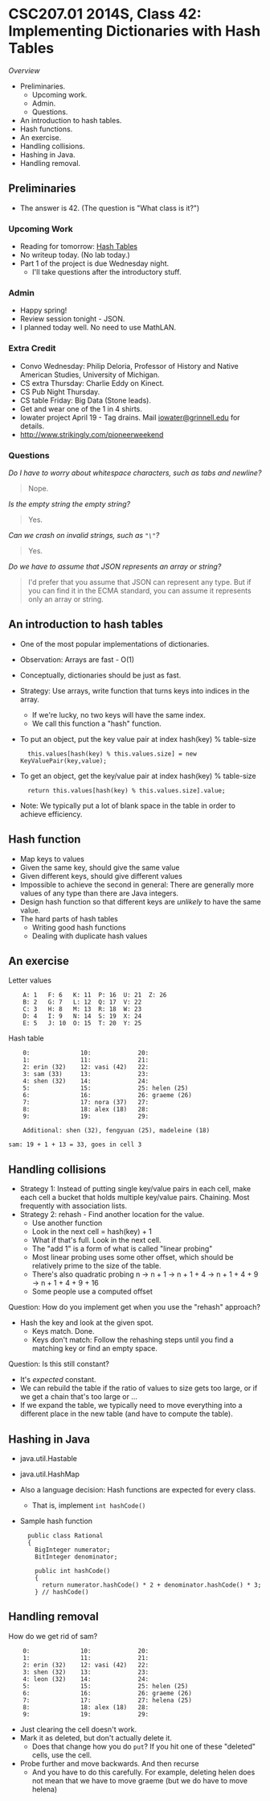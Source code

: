 CSC207.01 2014S, Class 42: Implementing Dictionaries with Hash Tables
=====================================================================

_Overview_

* Preliminaries.
    * Upcoming work.
    * Admin.
    * Questions.
* An introduction to hash tables.
* Hash functions.
* An exercise.
* Handling collisions.
* Hashing in Java.
* Handling removal.

Preliminaries
-------------

* The answer is 42.  (The question is "What class is it?")

### Upcoming Work

* Reading for tomorrow: [Hash Tables](../readings/hash-tables.html)
* No writeup today.  (No lab today.)
* Part 1 of the project is due Wednesday night.
    * I'll take questions after the introductory stuff.

### Admin

* Happy spring!
* Review session tonight - JSON.
* I planned today well.  No need to use MathLAN.

### Extra Credit

* Convo Wednesday: Philip Deloria, Professor of History and Native American 
  Studies, University of Michigan.
* CS extra Thursday: Charlie Eddy on Kinect.
* CS Pub Night Thursday.
* CS table Friday: Big Data (Stone leads).
* Get and wear one of the 1 in 4 shirts.
* Iowater project April 19 - Tag drains.  Mail iowater@grinnell.edu for details.
* <http://www.strikingly.com/pioneerweekend>

### Questions

_Do I have to worry about whitespace characters, such as tabs and newline?_

> Nope.

_Is the empty string the empty string?_

> Yes.

_Can we crash on invalid strings, such as `"\"`?_

> Yes.

_Do we have to assume that JSON represents an array or string?_

> I'd prefer that you assume that JSON can represent any type.  But if you can
  find it in the ECMA standard, you can assume it represents only an array or
  string.

An introduction to hash tables
------------------------------

* One of the most popular implementations of dictionaries.
* Observation: Arrays are fast - O(1)
* Conceptually, dictionaries should be just as fast.
* Strategy: Use arrays, write function that turns keys into indices in the 
  array.
     * If we're lucky, no two keys will have the same index.
     * We call this function a "hash" function.
* To put an object, put the key value pair at index hash(key) % table-size

        this.values[hash(key) % this.values.size] = new KeyValuePair(key,value);

* To get an object, get the key/value pair at index hash(key) % table-size

        return this.values[hash(key) % this.values.size].value;

* Note: We typically put a lot of blank space in the table in order to achieve 
  efficiency.

Hash function
--------------

* Map keys to values
* Given the same key, should give the same value
* Given different keys, should give different values
* Impossible to achieve the second in general: There are generally more values
  of any type than there are Java integers.
* Design hash function so that different keys are *unlikely* to have the same value.
* The hard parts of hash tables
    * Writing good hash functions
    * Dealing with duplicate hash values

An exercise
-----------

Letter values

        A: 1   F: 6   K: 11  P: 16  U: 21  Z: 26
        B: 2   G: 7   L: 12  Q: 17  V: 22
        C: 3   H: 8   M: 13  R: 18  W: 23
        D: 4   I: 9   N: 14  S: 19  X: 24
        E: 5   J: 10  O: 15  T: 20  Y: 25

Hash table
   
        0:              10:             20:
        1:              11:             21:
        2: erin (32)    12: vasi (42)   22:
        3: sam (33)     13:             23:
        4: shen (32)    14:             24:
        5:              15:             25: helen (25)
        6:              16:             26: graeme (26)
        7:              17: nora (37)   27:
        8:              18: alex (18)   28:
        9:              19:             29:

        Additional: shen (32), fengyuan (25), madeleine (18)

    sam: 19 + 1 + 13 = 33, goes in cell 3


Handling collisions
-------------------

* Strategy 1: Instead of putting single key/value pairs in each cell, make each cell
  a bucket that holds multiple key/value pairs.  Chaining.  Most frequently with
  association lists.
* Strategy 2: rehash - Find another location for the value.
    * Use another function
    * Look in the next cell = hash(key) + 1
    * What if that's full.  Look in the next cell.
    * The "add 1" is a form of what is called "linear probing"
    * Most linear probing uses some other offset, which should be relatively
      prime to the size of the table.
    * There's also quadratic probing
      n -> n + 1 -> n + 1 + 4 -> n + 1 + 4 + 9 -> n + 1 + 4 + 9 + 16
    * Some people use a computed offset 

Question: How do you implement get when you use the "rehash" approach?

* Hash the key and look at the given spot.
    * Keys match.  Done.
    * Keys don't match: Follow the rehashing steps until you find a matching
      key or find an empty space.

Question: Is this still constant?

* It's *expected* constant.
* We can rebuild the table if the ratio of values to size gets too large, or if
  we get a chain that's too large or ...
* If we expand the table, we typically need to move everything into a different
  place in the new table (and have to compute the table).

Hashing in Java
---------------

* java.util.Hastable
* java.util.HashMap
* Also a language decision: Hash functions are expected for every class.
    * That is, implement `int hashCode()`
* Sample hash function

        public class Rational
        {
          BigInteger numerator;
          BitInteger denominator;

          public int hashCode()
          {
            return numerator.hashCode() * 2 + denominator.hashCode() * 3;
          } // hashCode()

Handling removal
----------------

How do we get rid of sam?
   
        0:              10:             20:
        1:              11:             21:
        2: erin (32)    12: vasi (42)   22:
        3: shen (32)    13:             23:
        4: leon (32)    14:             24:
        5:              15:             25: helen (25)
        6:              16:             26: graeme (26)
        7:              17:             27: helena (25)
        8:              18: alex (18)   28:
        9:              19:             29:

* Just clearing the cell doesn't work.
* Mark it as deleted, but don't actually delete it.
    * Does that change how you do `put`?  If you hit one of these "deleted"
      cells, use the cell.
* Probe further and move backwards.  And then recurse
    * And you have to do this carefully.  For example, deleting helen does not
      mean that we have to move graeme (but we do have to move helena)
